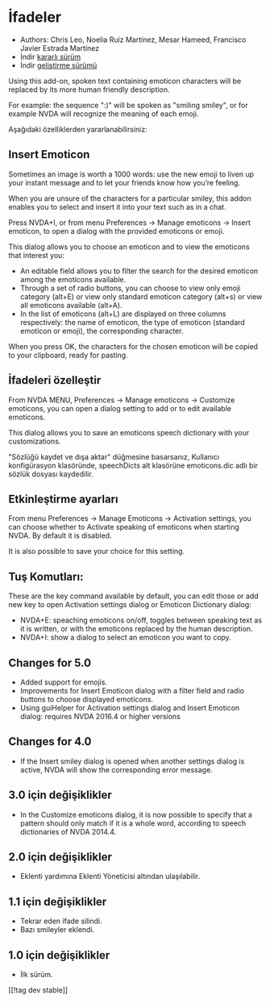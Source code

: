 # İfadeler #

* Authors: Chris Leo, Noelia Ruiz Martínez, Mesar Hameed, Francisco Javier
  Estrada Martínez
* İndir [kararlı sürüm][1]
* İndir [geliştirme sürümü][2]

Using this add-on, spoken text containing emoticon characters will be
replaced by its more human friendly description.

For example: the sequence ":)" will be spoken as "smiling smiley", or for
example NVDA will recognize the meaning of each emoji.

Aşağıdaki özelliklerden yararlanabilirsiniz:

## Insert Emoticon ##

Sometimes an image is worth a 1000 words: use the new emoji to liven up your
instant message and to let your friends know how you’re feeling.

When you are unsure of the characters for a particular smiley, this addon
enables you to select and insert it into your text such as in a chat.

Press NVDA+I, or from menu Preferences -> Manage emoticons -> Insert emoticon, to open a dialog with the provided emoticons or emoji.

This dialog allows you to choose an emoticon and to view the emoticons that
interest you:

*	An editable field allows you to filter the search for the desired emoticon
  among the emoticons available.
*	Through a set of radio buttons, you can choose to view only emoji category
  (alt+E) or view only standard emoticon category (alt+s) or view all
  emoticons available (alt+A).
*	In the list of emoticons (alt+L) are displayed on three columns
  respectively: the name of emoticon, the type of emoticon (standard
  emoticon or emoji), the corresponding character.

When you press OK, the characters for the chosen emoticon will be copied to
your clipboard, ready for pasting.

## İfadeleri özelleştir ##

From NVDA MENU, Preferences -> Manage emoticons -> Customize emoticons, you can open a dialog setting to add or to edit available emoticons.

This dialog allows you to save an emoticons speech dictionary with your
customizations.

"Sözlüğü kaydet ve dışa aktar" düğmesine basarsanız, Kullanıcı konfigürasyon
klasöründe, speechDicts alt klasörüne emoticons.dic adlı bir sözlük dosyası
kaydedilir.

## Etkinleştirme ayarları ##

From menu Preferences -> Manage Emoticons -> Activation settings, you can choose whether to Activate speaking of emoticons when starting NVDA. By default it is disabled.

It is also possible to save your choice for this setting.

## Tuş Komutları: ##

These are the key command available by default, you can edit those or add
new key to open Activation settings dialog or Emoticon Dictionary dialog:

* NVDA+E: speaching emoticons on/off, toggles between speaking text as it is
  written, or with the emoticons replaced by the human description.
* NVDA+I: show a dialog to select an emoticon you want to copy.


## Changes for 5.0 ##

* Added support for emojis.
* Improvements for Insert Emoticon dialog with a filter field and radio
  buttons to choose displayed emoticons.
* Using guiHelper for Activation settings dialog and Insert Emoticon dialog:
  requires NVDA 2016.4 or higher versions

## Changes for 4.0 ##

* If the Insert smiley dialog is opened when another settings dialog is
  active, NVDA will show the corresponding error message.


## 3.0 için değişiklikler ##

* In the Customize emoticons dialog, it is now possible to specify that a
  pattern should only match if it is a whole word, according to speech
  dictionaries of NVDA 2014.4.


## 2.0 için değişiklikler ##

* Eklenti yardımına Eklenti Yöneticisi altından ulaşılabilir.


## 1.1 için değişiklikler ##

* Tekrar eden ifade silindi.
* Bazı smileyler eklendi.

## 1.0 için değişiklikler ##

* İlk sürüm.

[[!tag dev stable]]

[1]: http://addons.nvda-project.org/files/get.php?file=emo

[2]: http://addons.nvda-project.org/files/get.php?file=emo-dev
